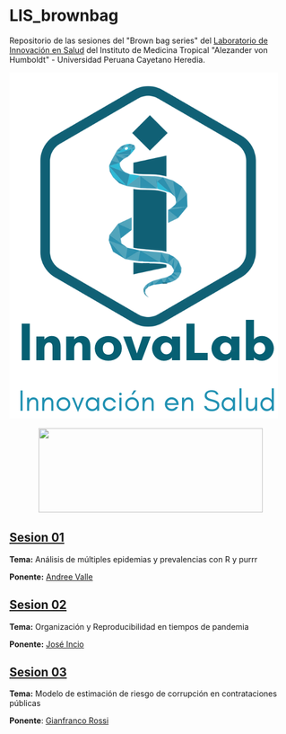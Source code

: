 # LIS_brownbag

Repositorio de las sesiones del "Brown bag series" del [Laboratorio de Innovación en Salud](https://investigacion.cayetano.edu.pe/catalogo/biotecnologia/innov-lab) del Instituto de Medicina Tropical "Alezander von Humboldt" - Universidad Peruana Cayetano Heredia.

<img src="./_figs/lis_logo.png">

<p align="center">
  <img src="./_figs/upch-imt-logo.jpg" width="400" height="150">
</p>


## [Sesion 01](https://github.com/healthinnovation/LIS_brownbag/tree/master/01_BBS_sesion01)

**Tema:** Análisis de múltiples epidemias y prevalencias con R y purrr

**Ponente:** [Andree Valle](https://twitter.com/avallecam)

## [Sesion 02](https://github.com/healthinnovation/LIS_brownbag/tree/master/01_BBS_sesion02)

**Tema:** Organización y Reproducibilidad en tiempos de pandemia

**Ponente:** [José Incio](https://twitter.com/jlincio)


## [Sesion 03](https://github.com/healthinnovation/LIS_brownbag/tree/master/01_BBS_sesion03)

**Tema:** Modelo de estimación de riesgo de corrupción en contrataciones públicas

**Ponente**: [Gianfranco Rossi](https://twitter.com/gjrossir)
